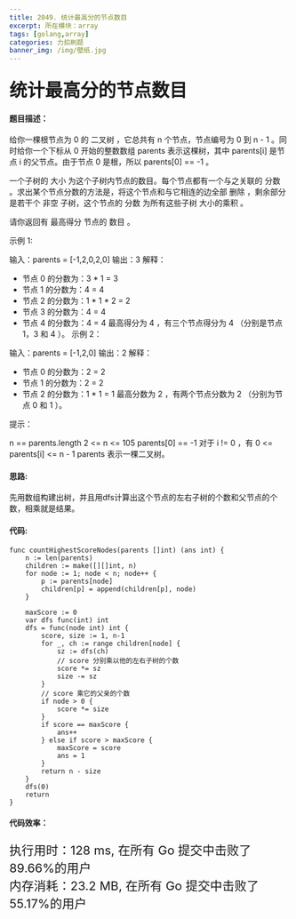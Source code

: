 ```yaml
---
title: 2049. 统计最高分的节点数目
excerpt: 所在模块：array
tags: [golang,array]
categories: 力扣刷题
banner_img: /img/壁纸.jpg
---
```


### <font size=6px>统计最高分的节点数目</font>

#### 题目描述：

给你一棵根节点为 0 的 二叉树 ，它总共有 n 个节点，节点编号为 0 到 n - 1 。同时给你一个下标从 0 开始的整数数组 parents 表示这棵树，其中 parents[i] 是节点 i 的父节点。由于节点 0 是根，所以 parents[0] == -1 。

一个子树的 大小 为这个子树内节点的数目。每个节点都有一个与之关联的 分数 。求出某个节点分数的方法是，将这个节点和与它相连的边全部 删除 ，剩余部分是若干个 非空 子树，这个节点的 分数 为所有这些子树 大小的乘积 。

请你返回有 最高得分 节点的 数目 。

 

示例 1:



输入：parents = [-1,2,0,2,0]
输出：3
解释：
- 节点 0 的分数为：3 * 1 = 3
- 节点 1 的分数为：4 = 4
- 节点 2 的分数为：1 * 1 * 2 = 2
- 节点 3 的分数为：4 = 4
- 节点 4 的分数为：4 = 4
最高得分为 4 ，有三个节点得分为 4 （分别是节点 1，3 和 4 ）。
示例 2：



输入：parents = [-1,2,0]
输出：2
解释：
- 节点 0 的分数为：2 = 2
- 节点 1 的分数为：2 = 2
- 节点 2 的分数为：1 * 1 = 1
最高分数为 2 ，有两个节点分数为 2 （分别为节点 0 和 1 ）。


提示：

n == parents.length
2 <= n <= 105
parents[0] == -1
对于 i != 0 ，有 0 <= parents[i] <= n - 1
parents 表示一棵二叉树。

#### 思路:

先用数组构建出树，并且用dfs计算出这个节点的左右子树的个数和父节点的个数，相乘就是结果。

#### 代码:

```golang
func countHighestScoreNodes(parents []int) (ans int) {
	n := len(parents)
	children := make([][]int, n)
	for node := 1; node < n; node++ {
		p := parents[node]
		children[p] = append(children[p], node)
	}

	maxScore := 0
	var dfs func(int) int
	dfs = func(node int) int {
		score, size := 1, n-1
		for _, ch := range children[node] {
			sz := dfs(ch)
            // score 分别乘以他的左右子树的个数
			score *= sz
			size -= sz
		}
        // score 乘它的父亲的个数
		if node > 0 {
			score *= size
		}
		if score == maxScore {
			ans++
		} else if score > maxScore {
			maxScore = score
			ans = 1
		}
		return n - size
	}
	dfs(0)
	return
}
```

#### 代码效率：

<p class="note note-primary"; style="font-size:22px">
   执行用时：128 ms, 在所有 Go 提交中击败了89.66%的用户<br>
   内存消耗：23.2 MB, 在所有 Go 提交中击败了55.17%的用户
</p>



